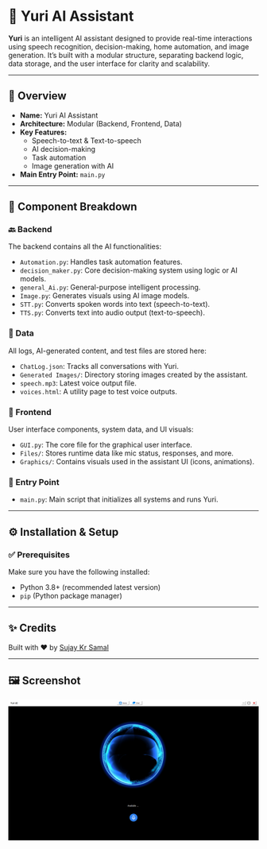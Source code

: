 # 🤖 Yuri AI Assistant

**Yuri** is an intelligent AI assistant designed to provide real-time interactions using speech recognition, decision-making, home automation, and image generation. It’s built with a modular structure, separating backend logic, data storage, and the user interface for clarity and scalability.

---

## 🧠 Overview

- **Name:** Yuri AI Assistant  
- **Architecture:** Modular (Backend, Frontend, Data)  
- **Key Features:**  
  - Speech-to-text & Text-to-speech  
  - AI decision-making  
  - Task automation  
  - Image generation with AI  
- **Main Entry Point:** `main.py`

---

## 🧩 Component Breakdown

### 🔙 Backend

The backend contains all the AI functionalities:

- `Automation.py`: Handles task automation features.
- `decision_maker.py`: Core decision-making system using logic or AI models.
- `general_Ai.py`: General-purpose intelligent processing.
- `Image.py`: Generates visuals using AI image models.
- `STT.py`: Converts spoken words into text (speech-to-text).
- `TTS.py`: Converts text into audio output (text-to-speech).

### 💾 Data

All logs, AI-generated content, and test files are stored here:

- `ChatLog.json`: Tracks all conversations with Yuri.
- `Generated Images/`: Directory storing images created by the assistant.
- `speech.mp3`: Latest voice output file.
- `voices.html`: A utility page to test voice outputs.

### 🎨 Frontend

User interface components, system data, and UI visuals:

- `GUI.py`: The core file for the graphical user interface.
- `Files/`: Stores runtime data like mic status, responses, and more.
- `Graphics/`: Contains visuals used in the assistant UI (icons, animations).

### 🚀 Entry Point

- `main.py`: Main script that initializes all systems and runs Yuri.

---

## ⚙️ Installation & Setup

### ✅ Prerequisites

Make sure you have the following installed:

- Python 3.8+ (recommended latest version)
- `pip` (Python package manager)

---

## ✨ Credits

Built with ❤️ by [Sujay Kr Samal](https://github.com/sujay-kr-samal)

---

## 🖼️ Screenshot

![Yuri Screenshot](Frontend/Graphics/Screenshot%202025-04-17%20203902.png)
